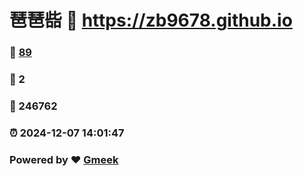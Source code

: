 # 琶琶啙 :link: https://zb9678.github.io 
### :page_facing_up: [89](https://zb9678.github.io/tag.html) 
### :speech_balloon: 2 
### :hibiscus: 246762 
### :alarm_clock: 2024-12-07 14:01:47 
### Powered by :heart: [Gmeek](https://github.com/Meekdai/Gmeek)

